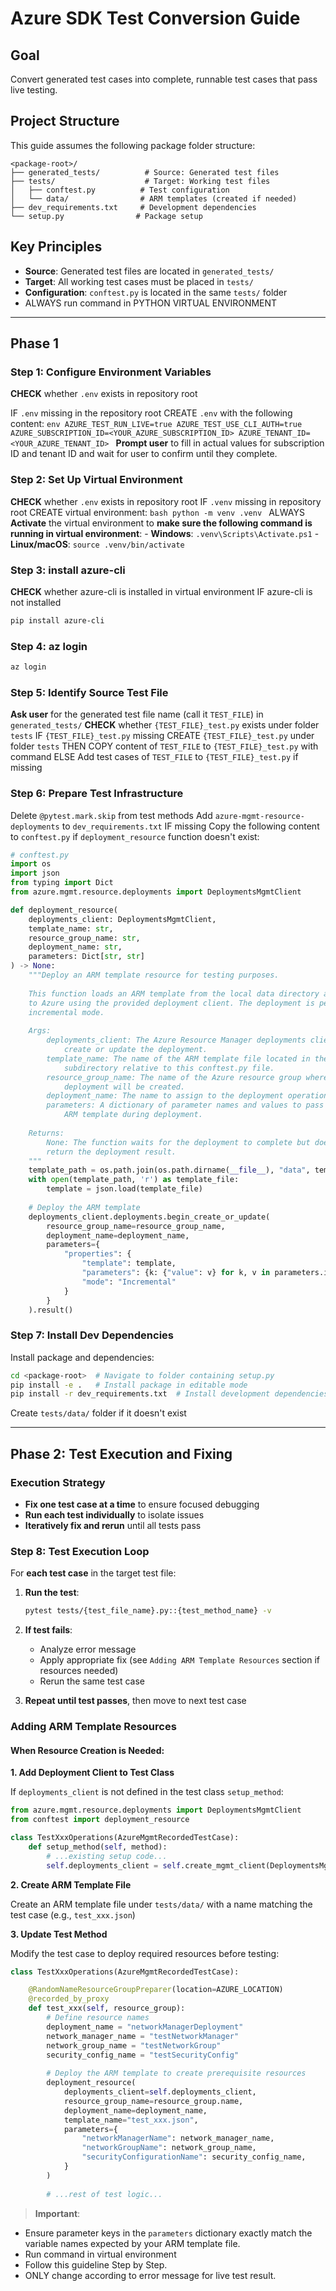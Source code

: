 # Azure SDK Test Conversion Guide

## Goal
Convert generated test cases into complete, runnable test cases that pass live testing.

## Project Structure
This guide assumes the following package folder structure:
```
<package-root>/
├── generated_tests/          # Source: Generated test files
├── tests/                    # Target: Working test files
│   ├── conftest.py          # Test configuration
│   └── data/                # ARM templates (created if needed)
├── dev_requirements.txt     # Development dependencies
└── setup.py                # Package setup
```

## Key Principles
- **Source**: Generated test files are located in `generated_tests/`
- **Target**: All working test cases must be placed in `tests/`
- **Configuration**: `conftest.py` is located in the same `tests/` folder
- ALWAYS run command in PYTHON VIRTUAL ENVIRONMENT

---

## Phase 1

### Step 1: Configure Environment Variables

**CHECK** whether `.env` exists in repository root

IF `.env` missing in the repository root
  CREATE `.env` with the following content:
    ```env
    AZURE_TEST_RUN_LIVE=true
    AZURE_TEST_USE_CLI_AUTH=true
    AZURE_SUBSCRIPTION_ID=<YOUR_AZURE_SUBSCRIPTION_ID>
    AZURE_TENANT_ID=<YOUR_AZURE_TENANT_ID>
    ```
  **Prompt user** to fill in actual values for subscription ID and tenant ID and wait for user to confirm until they complete.

### Step 2: Set Up Virtual Environment

**CHECK** whether `.env` exists in repository root
IF `.venv` missing in repository root
    CREATE virtual environment:
      ```bash
      python -m venv .venv
      ```
ALWAYS **Activate** the virtual environment to **make sure the following command is running in virtual environment**:
    - **Windows**: `.venv\Scripts\Activate.ps1`
    - **Linux/macOS**: `source .venv/bin/activate`

### Step 3: install azure-cli

**CHECK** whether azure-cli is installed in virtual environment
IF azure-cli is not installed
   ```bash
   pip install azure-cli
   ```

### Step 4: az login
```bash
az login
```

### Step 5: Identify Source Test File
**Ask user** for the generated test file name (call it `TEST_FILE`) in `generated_tests/`
**CHECK** whether `{TEST_FILE}_test.py` exists under folder `tests`
IF `{TEST_FILE}_test.py` missing
   CREATE `{TEST_FILE}_test.py` under folder `tests`
   THEN COPY content of `TEST_FILE` to `{TEST_FILE}_test.py` with command
ELSE
   Add test cases of `TEST_FILE` to `{TEST_FILE}_test.py` if missing

### Step 6: Prepare Test Infrastructure
Delete `@pytest.mark.skip` from test methods
Add `azure-mgmt-resource-deployments` to `dev_requirements.txt` IF missing
Copy the following content to `conftest.py` if `deployment_resource` function doesn't exist:

   ```python
   # conftest.py
   import os
   import json
   from typing import Dict
   from azure.mgmt.resource.deployments import DeploymentsMgmtClient

   def deployment_resource(
       deployments_client: DeploymentsMgmtClient,
       template_name: str,
       resource_group_name: str,
       deployment_name: str,
       parameters: Dict[str, str]
   ) -> None:
       """Deploy an ARM template resource for testing purposes.
       
       This function loads an ARM template from the local data directory and deploys it
       to Azure using the provided deployment client. The deployment is performed in
       incremental mode.
       
       Args:
           deployments_client: The Azure Resource Manager deployments client used to
               create or update the deployment.
           template_name: The name of the ARM template file located in the 'data'
               subdirectory relative to this conftest.py file.
           resource_group_name: The name of the Azure resource group where the
               deployment will be created.
           deployment_name: The name to assign to the deployment operation.
           parameters: A dictionary of parameter names and values to pass to the
               ARM template during deployment.
       
       Returns:
           None: The function waits for the deployment to complete but does not
           return the deployment result.
       """
       template_path = os.path.join(os.path.dirname(__file__), "data", template_name)
       with open(template_path, 'r') as template_file:
           template = json.load(template_file)
       
       # Deploy the ARM template
       deployments_client.deployments.begin_create_or_update(
           resource_group_name=resource_group_name,
           deployment_name=deployment_name,
           parameters={
               "properties": {
                   "template": template,
                   "parameters": {k: {"value": v} for k, v in parameters.items()},
                   "mode": "Incremental"
               }
           }
       ).result()
   ```

### Step 7: Install Dev Dependencies

Install package and dependencies:
   ```bash
   cd <package-root>  # Navigate to folder containing setup.py
   pip install -e .   # Install package in editable mode
   pip install -r dev_requirements.txt  # Install development dependencies
   ```
Create `tests/data/` folder if it doesn't exist

---

## Phase 2: Test Execution and Fixing

### Execution Strategy
- **Fix one test case at a time** to ensure focused debugging
- **Run each test individually** to isolate issues
- **Iteratively fix and rerun** until all tests pass

### Step 8: Test Execution Loop

For **each test case** in the target test file:

1. **Run the test**:
   ```bash
   pytest tests/{test_file_name}.py::{test_method_name} -v
   ```

2. **If test fails**:
   - Analyze error message
   - Apply appropriate fix (see `Adding ARM Template Resources` section if resources needed)
   - Rerun the same test case

3. **Repeat until test passes**, then move to next test case

### Adding ARM Template Resources

#### When Resource Creation is Needed:

**1. Add Deployment Client to Test Class**

If `deployments_client` is not defined in the test class `setup_method`:

```python
from azure.mgmt.resource.deployments import DeploymentsMgmtClient
from conftest import deployment_resource

class TestXxxOperations(AzureMgmtRecordedTestCase):
    def setup_method(self, method):
        # ...existing setup code...
        self.deployments_client = self.create_mgmt_client(DeploymentsMgmtClient)
```

**2. Create ARM Template File**

Create an ARM template file under `tests/data/` with a name matching the test case (e.g., `test_xxx.json`)

**3. Update Test Method**

Modify the test case to deploy required resources before testing:

```python
class TestXxxOperations(AzureMgmtRecordedTestCase):

    @RandomNameResourceGroupPreparer(location=AZURE_LOCATION)
    @recorded_by_proxy
    def test_xxx(self, resource_group):
        # Define resource names
        deployment_name = "networkManagerDeployment"
        network_manager_name = "testNetworkManager"
        network_group_name = "testNetworkGroup"
        security_config_name = "testSecurityConfig"
        
        # Deploy the ARM template to create prerequisite resources
        deployment_resource(
            deployments_client=self.deployments_client,
            resource_group_name=resource_group.name,
            deployment_name=deployment_name,
            template_name="test_xxx.json",
            parameters={
                "networkManagerName": network_manager_name,
                "networkGroupName": network_group_name,
                "securityConfigurationName": security_config_name,
            }
        )
        
        # ...rest of test logic...
```

> **Important**: 
- Ensure parameter keys in the `parameters` dictionary exactly match the variable names expected by your ARM template file.
- Run command in virtual environment
- Follow this guideline Step by Step.
- ONLY change according to error message for live test result.




